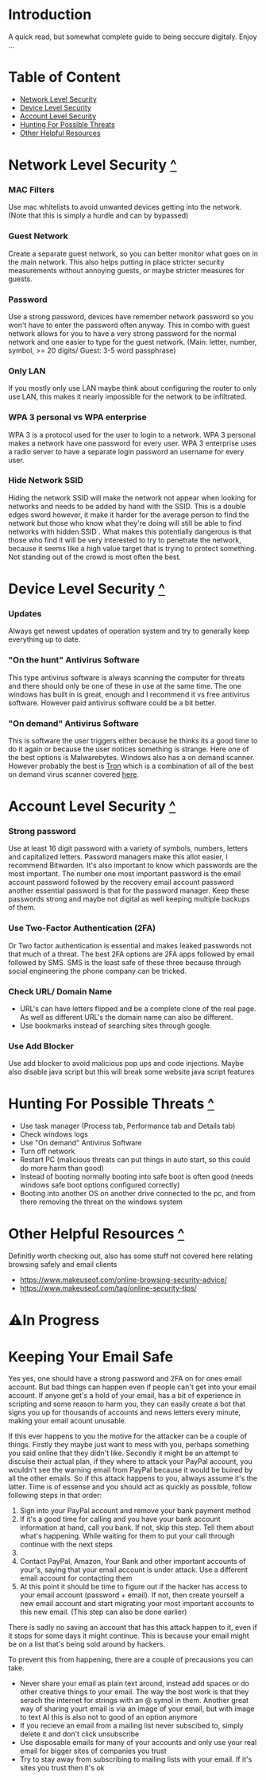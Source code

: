 
# Introduction
A quick read, but somewhat complete guide to being seccure digitaly. Enjoy ...

# Table of Content
- [Network Level Security](#Network-Level-Security-)
- [Device Level Security](#Device-Level-Security-)
- [Account Level Security](#Account-Level-Security-)
- [Hunting For Possible Threats](#Hunting-For-Possible-Threats-)
- [Other Helpful Resources](#other-helpful-resources-)

# Network Level Security [^](#Table-of-Content)

### MAC Filters
Use mac whitelists to avoid unwanted devices getting into the network. (Note that this is simply a hurdle and can by bypassed)

### Guest Network
Create a separate guest network, so you can better monitor what goes on in the main network. This also helps putting in place stricter security measurements without annoying guests, or maybe stricter measures for guests.

### Password
Use a strong password, devices have remember network password so you won't have to enter the password often anyway. This in combo with guest network allows for you to have a very strong password for the normal network and one easier to type for the guest network. (Main: letter, number, symbol, >= 20 digits/ Guest: 3-5 word passphrase)

### Only LAN
If you mostly only use LAN maybe think about configuring the router to only use LAN, this makes it nearly impossible for the network to be infiltrated.

### WPA 3 personal vs WPA enterprise
WPA 3 is a protocol used for the user to login to a network. WPA 3 personal makes a network have one password for every user. WPA 3 enterprise uses a radio server to have a separate login password an username for every user.

### Hide Network SSID
Hiding the network SSID will make the network not appear when looking for networks and needs to be added by hand with the SSID. This is a double edges sword however, it make it harder for the average person to find the network but those who know what they're doing will still be able to find networks with hidden SSID . What makes this potentially dangerous is that those who find it will be very interested to try to penetrate the network, because it seems like a high value target that is trying to protect something. Not standing out of the crowd is most often the best.

# Device Level Security [^](#Table-of-Content)
### Updates
Always get newest updates of operation system and try to generally keep everything up to date.

### "On the hunt" Antivirus Software
This type antivirus software is always scanning the computer for threats and there should only be one of these in use at the same time. The one windows has built in is great, enough and I recommend it vs free antivirus software. However paid antivirus software could be a bit better.

### "On demand" Antivirus Software
This is software the user triggers either because he thinks its a good time to do it again or because the user notices something is strange. Here one of the best options is Malwarebytes. Windows also has a on demand scanner. However probably the best is [Tron](https://www.reddit.com/r/TronScript/wiki/downloads/) which is a combination of all of the best on demand virus scanner covered [here](https://www.youtube.com/watch?v=eVRKYftj-aA).


# Account Level Security [^](#Table-of-Content)
### Strong password
Use at least 16 digit password with a variety of symbols, numbers, letters and capitalized letters. Password managers make this allot easier, I recommend Bitwarden. It's also important to know which passwords are the most important. The number one most important password is the email account password followed by the recovery email account password another essential password is that for the password manager. Keep these passwords strong and maybe not digital as well keeping multiple backups of them.

### Use Two-Factor Authentication (2FA)
Or Two factor authentication is essential and makes leaked passwords not that much of a threat. The best 2FA options are 2FA apps followed by email followed by SMS. SMS is the least safe of these three because through social engineering the phone company can be tricked.


### Check URL/ Domain Name
- URL's can have letters flipped and be a complete clone of the real page. As well as different URL's the domain name can also be different.
- Use bookmarks instead of searching sites through google.

### Use Add Blocker
Use add blocker to avoid malicious pop ups and code injections. Maybe also disable java script but this will break some website java script features

# Hunting For Possible Threats [^](#Table-of-Content)
- Use task manager (Process tab, Performance tab and Details tab)
- Check windows logs
- Use "On demand" Antivirus Software
- Turn off network
- Restart PC (malicious threats can put things in auto start, so this could do more harm than good)
- Instead of booting normally booting into safe boot is often good (needs windows safe boot options configured correctly)
- Booting into another OS on another drive connected to the pc, and from there removing the threat on the windows system

# Other Helpful Resources [^](#Table-of-Content)
Definitly worth checking out, also has some stuff not covered here relating browsing safely and email clients

- https://www.makeuseof.com/online-browsing-security-advice/
- https://www.makeuseof.com/tag/online-security-tips/

# ⚠️In Progress

# Keeping Your Email Safe
Yes yes, one should have a strong password and 2FA on for ones email account. But bad things can happen even if people can't get into your email account. If anyone get's a hold of your email, has a bit of experience in scripting and some reason to harm you, they can easily create a bot that signs you up for thousands of accounts and news letters every minute, making your email acount unusable.

If this ever happens to you the motive for the attacker can be a couple of things. Firstly they maybe just want to mess with you, perhaps something you said online that they didn't like. Secondly it might be an attempt to discuise their actual plan, if they where to attack your PayPal account, you wouldn't see the warning email from PayPal because it would be buired by all the other emails. So if this attack happens to you, allways assume it's the latter. Time is of essense and you should act as quickly as possible, follow following steps in that order:
   1. Sign into your PayPal account and remove your bank payment method
   2. If it's a good time for calling and you have your bank account information at hand, call you bank. If not, skip this step. Tell them about what's happening. While waiting for them to put your call through continue with the next steps
   3. 
   4. Contact PayPal, Amazon, Your Bank and other important accounts of your's, saying that your email account is under attack. Use a different email account for contacting them
   5. At this point it should be time to figure out if the hacker has access to your email account (password + email). If not, then create yourself a new email account and start migrating your most important accounts to this new email. (This step can also be done earlier)

There is sadly no saving an account that has this attack happen to it, even if it stops for some days it might continue. This is because your email might be on a list that's being sold around by hackers.

To prevent this from happening, there are a couple of precausions you can take.
- Never share your email as plain text around, instead add spaces or do other creative things to your email. The way the bost work is that they serach the internet for strings with an @ symol in them. Another great way of sharing yourt email is via an image of your email, but with image to text AI this is also not to good of an option anymore
- If you recieve an email from a mailing list never subscibed to, simply delete it and don't click unsubscribe
- Use disposable emails for many of your accounts and only use your real email for bigger sites of companies you trust
- Try to stay away from subscribing to mailing lists with your email. If it's sites you trust then it's ok
